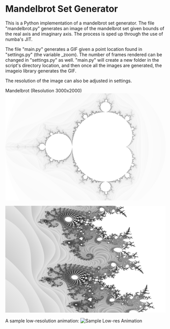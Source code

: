 # Mandelbrot Set Generator

This is a Python implementation of a mandelbrot set generator.
The file "mandelbrot.py" generates an image of the mandelbrot set given bounds of the real axis and imaginary axis. The process is sped up through the use of numba's JIT.

The file "main.py" generates a GIF given a point location found in "settings.py" (the variable _zoom). The number of frames rendered can be changed in "settings.py" as well.
"main.py" will create a new folder in the script's directory location, and then once all the images are generated, the imageio library generates the GIF.

The resolution of the image can also be adjusted in settings.

Mandelbrot (Resolution 3000x2000)
![Mandelbrot 3000x2000](https://github.com/doleksiyenko/Mandelbrot-Set-Generator/blob/master/images/set_3000.png)

![Mandelbrot 3000x2000 Close-up](https://github.com/doleksiyenko/Mandelbrot-Set-Generator/blob/master/images/logarithmic2_smoothing.png)

A sample low-resolution animation:
![Sample Low-res Animation](https://github.com/doleksiyenko/Mandelbrot-Set-Generator/blob/master/videos/set_animation.gif)
